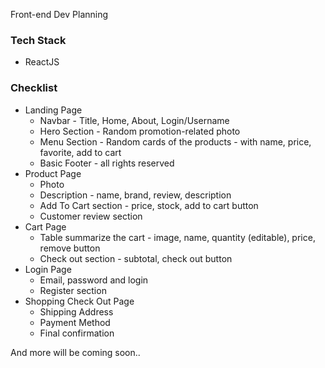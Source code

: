 Front-end Dev Planning

### Tech Stack

- ReactJS

### Checklist

- Landing Page
  - Navbar - Title, Home, About, Login/Username
  - Hero Section - Random promotion-related photo
  - Menu Section - Random cards of the products - with name, price, favorite, add to cart
  - Basic Footer - all rights reserved
- Product Page
  - Photo
  - Description - name, brand, review, description
  - Add To Cart section - price, stock, add to cart button
  - Customer review section
- Cart Page
  - Table summarize the cart - image, name, quantity (editable), price, remove button
  - Check out section - subtotal, check out button
- Login Page
  - Email, password and login
  - Register section
- Shopping Check Out Page
  - Shipping Address
  - Payment Method
  - Final confirmation

And more will be coming soon..
